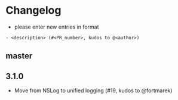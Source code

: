 # Changelog

- please enter new entries in format 


```
- <description> (#<PR_number>, kudos to @<author>)
```

## master

<!--- - <description> (#<PR_number, kudos to @<author>) --->

## 3.1.0

- Move from NSLog to unified logging (#19, kudos to @fortmarek)
